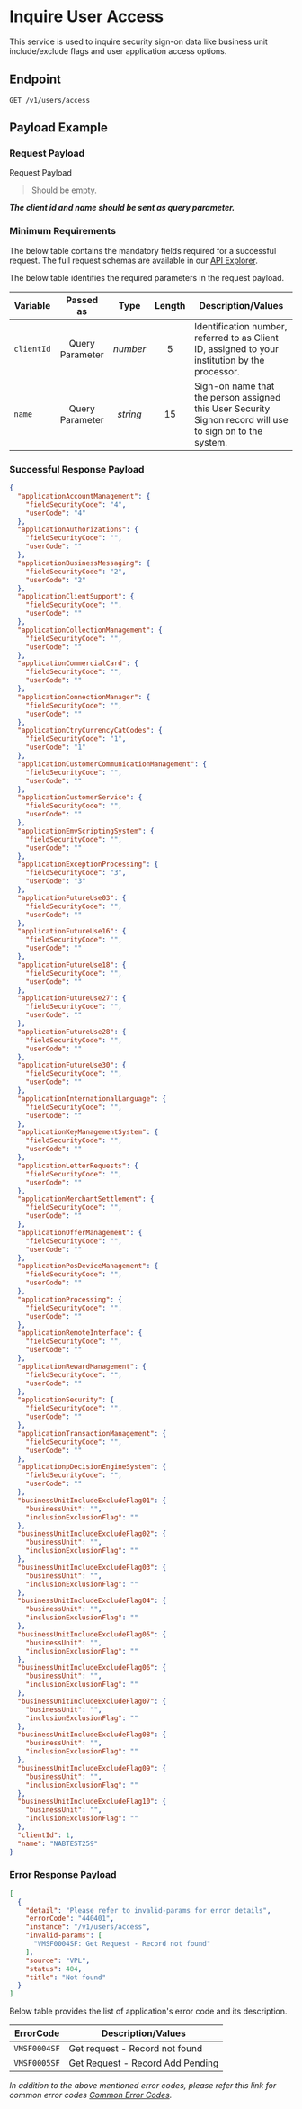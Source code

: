# Inquire User Access

This service is used to inquire security sign-on data like business unit include/exclude flags and user application access options.

## Endpoint

`GET /v1/users/access`

## Payload Example

### Request Payload

Request Payload

>Should be empty.  
>
***The client id and name should be sent as query parameter.***

### Minimum Requirements

The below table contains the mandatory fields required for a successful request. The full request schemas are available in our [API Explorer](../api/?type=get&path=/v1/users/access).

The below table identifies the required parameters in the request payload.

| Variable | Passed as | Type | Length | Description/Values |
| -------- | :-------: | :--: | :------------: | ------------------ |
| `clientId` | Query Parameter | *number* | 5 | Identification number, referred to as Client ID, assigned to your institution by the processor. | 
| `name` | Query Parameter | *string* | 15 | Sign-on name that the person assigned this User Security Signon record will use to sign on to the system. | 


### Successful Response Payload

```json
{
  "applicationAccountManagement": {
    "fieldSecurityCode": "4",
    "userCode": "4"
  },
  "applicationAuthorizations": {
    "fieldSecurityCode": "",
    "userCode": ""
  },
  "applicationBusinessMessaging": {
    "fieldSecurityCode": "2",
    "userCode": "2"
  },
  "applicationClientSupport": {
    "fieldSecurityCode": "",
    "userCode": ""
  },
  "applicationCollectionManagement": {
    "fieldSecurityCode": "",
    "userCode": ""
  },
  "applicationCommercialCard": {
    "fieldSecurityCode": "",
    "userCode": ""
  },
  "applicationConnectionManager": {
    "fieldSecurityCode": "",
    "userCode": ""
  },
  "applicationCtryCurrencyCatCodes": {
    "fieldSecurityCode": "1",
    "userCode": "1"
  },
  "applicationCustomerCommunicationManagement": {
    "fieldSecurityCode": "",
    "userCode": ""
  },
  "applicationCustomerService": {
    "fieldSecurityCode": "",
    "userCode": ""
  },
  "applicationEmvScriptingSystem": {
    "fieldSecurityCode": "",
    "userCode": ""
  },
  "applicationExceptionProcessing": {
    "fieldSecurityCode": "3",
    "userCode": "3"
  },
  "applicationFutureUse03": {
    "fieldSecurityCode": "",
    "userCode": ""
  },
  "applicationFutureUse16": {
    "fieldSecurityCode": "",
    "userCode": ""
  },
  "applicationFutureUse18": {
    "fieldSecurityCode": "",
    "userCode": ""
  },
  "applicationFutureUse27": {
    "fieldSecurityCode": "",
    "userCode": ""
  },
  "applicationFutureUse28": {
    "fieldSecurityCode": "",
    "userCode": ""
  },
  "applicationFutureUse30": {
    "fieldSecurityCode": "",
    "userCode": ""
  },
  "applicationInternationalLanguage": {
    "fieldSecurityCode": "",
    "userCode": ""
  },
  "applicationKeyManagementSystem": {
    "fieldSecurityCode": "",
    "userCode": ""
  },
  "applicationLetterRequests": {
    "fieldSecurityCode": "",
    "userCode": ""
  },
  "applicationMerchantSettlement": {
    "fieldSecurityCode": "",
    "userCode": ""
  },
  "applicationOfferManagement": {
    "fieldSecurityCode": "",
    "userCode": ""
  },
  "applicationPosDeviceManagement": {
    "fieldSecurityCode": "",
    "userCode": ""
  },
  "applicationProcessing": {
    "fieldSecurityCode": "",
    "userCode": ""
  },
  "applicationRemoteInterface": {
    "fieldSecurityCode": "",
    "userCode": ""
  },
  "applicationRewardManagement": {
    "fieldSecurityCode": "",
    "userCode": ""
  },
  "applicationSecurity": {
    "fieldSecurityCode": "",
    "userCode": ""
  },
  "applicationTransactionManagement": {
    "fieldSecurityCode": "",
    "userCode": ""
  },
  "applicationpDecisionEngineSystem": {
    "fieldSecurityCode": "",
    "userCode": ""
  },
  "businessUnitIncludeExcludeFlag01": {
    "businessUnit": "",
    "inclusionExclusionFlag": ""
  },
  "businessUnitIncludeExcludeFlag02": {
    "businessUnit": "",
    "inclusionExclusionFlag": ""
  },
  "businessUnitIncludeExcludeFlag03": {
    "businessUnit": "",
    "inclusionExclusionFlag": ""
  },
  "businessUnitIncludeExcludeFlag04": {
    "businessUnit": "",
    "inclusionExclusionFlag": ""
  },
  "businessUnitIncludeExcludeFlag05": {
    "businessUnit": "",
    "inclusionExclusionFlag": ""
  },
  "businessUnitIncludeExcludeFlag06": {
    "businessUnit": "",
    "inclusionExclusionFlag": ""
  },
  "businessUnitIncludeExcludeFlag07": {
    "businessUnit": "",
    "inclusionExclusionFlag": ""
  },
  "businessUnitIncludeExcludeFlag08": {
    "businessUnit": "",
    "inclusionExclusionFlag": ""
  },
  "businessUnitIncludeExcludeFlag09": {
    "businessUnit": "",
    "inclusionExclusionFlag": ""
  },
  "businessUnitIncludeExcludeFlag10": {
    "businessUnit": "",
    "inclusionExclusionFlag": ""
  },
  "clientId": 1,
  "name": "NABTEST259"
}
```

### Error Response Payload

```json
[
  {
    "detail": "Please refer to invalid-params for error details",
    "errorCode": "440401",
    "instance": "/v1/users/access",
    "invalid-params": [
      "VMSF0004SF: Get Request - Record not found"
    ],
    "source": "VPL",
    "status": 404,
    "title": "Not found"
  }
]
```

Below table provides the list of application's error code and its description.

| ErrorCode |  Description/Values |
| --------  | ------------------ |
| `VMSF0004SF` | Get request - Record not found | 
| `VMSF0005SF` | Get Request - Record Add Pending | 

*In addition to the above mentioned error codes, please refer this link for common error codes [Common Error Codes](?path=docs/Common_Error_Code.md).*
